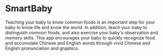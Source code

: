 # SmartBaby
Teaching your baby to know common foods is an important step for your baby to know life and know the world. In addition, teach your baby to distinguish common foods, and also exercise your baby's observation and memory skills. This app encourages your baby to quickly recognize food and accumulate Chinese and English words through vivid Chinese and English pronunciation and graphics.
